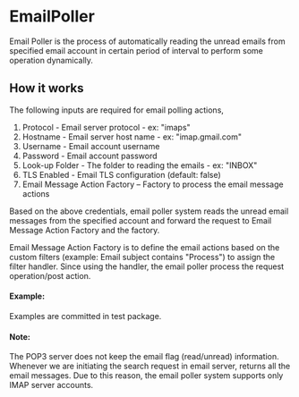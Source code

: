 # EmailPoller

Email Poller is the process of automatically reading the unread emails from specified email account in certain period of interval to perform some operation dynamically.


## How it works
The following inputs are required for email polling actions,
  1. Protocol - Email server protocol - ex: "imaps"
  2. Hostname - Email server host name - ex: "imap.gmail.com"
  3. Username - Email account username
  4. Password - Email account password
  5. Look-up Folder - The folder to reading the emails - ex: "INBOX"
  6. TLS Enabled - Email TLS configuration (default: false)
  7. Email Message Action Factory – Factory to process the email message actions

Based on the above credentials, email poller system reads the unread email messages from the specified account and forward the request to Email Message Action Factory and the factory.

Email Message Action Factory is to define the email actions based on the custom filters (example: Email subject contains "Process") to assign the filter handler. Since using the handler, the email poller process the request operation/post action.

#### Example:
Examples are committed in test package.

#### Note:
The POP3 server does not keep the email flag (read/unread) information. Whenever we are initiating the search request in email server, returns all the email messages. Due to this reason, the email poller system supports only IMAP server accounts.
